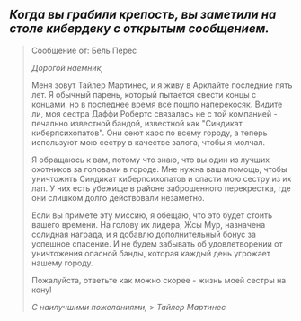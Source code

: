 ## _Когда вы грабили крепость, вы заметили на столе кибердеку с открытым сообщением._

> Сообщение от: Бель Перес
>
> _Дорогой наемник,_
>
> Меня зовут Тайлер Мартинес, и я живу в Арклайте последние пять лет. Я обычный парень, который пытается свести концы с концами, но в последнее время все пошло наперекосяк. Видите ли, моя сестра Даффи Робертс связалась не с той компанией - печально известной бандой, известной как "Синдикат киберпсихопатов". Они сеют хаос по всему городу, а теперь используют мою сестру в качестве залога, чтобы я молчал.
>
> Я обращаюсь к вам, потому что знаю, что вы один из лучших охотников за головами в городе. Мне нужна ваша помощь, чтобы уничтожить Синдикат киберпсихопатов и спасти мою сестру из их лап. У них есть убежище в районе заброшенного перекрестка, где они слишком долго действовали незаметно.
>
> Если вы примете эту миссию, я обещаю, что это будет стоить вашего времени. На голову их лидера, Жсы Мур, назначена солидная награда, и я добавлю дополнительный бонус за успешное спасение. И не будем забывать об удовлетворении от уничтожения опасной банды, которая каждый день угрожает нашему городу.
>
> Пожалуйста, ответьте как можно скорее - жизнь моей сестры на кону!
>
> _С наилучшими пожеланиями,_ > _Тайлер Мартинес_
